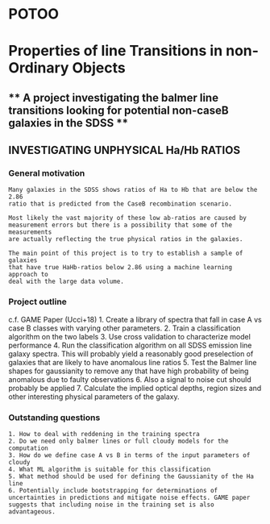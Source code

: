 # POTOO
# Properties of line Transitions in non-Ordinary Objects
** A project investigating the balmer line transitions looking for potential non-caseB galaxies in the SDSS **
---

## INVESTIGATING UNPHYSICAL Ha/Hb RATIOS

### General motivation ###
    Many galaxies in the SDSS shows ratios of Ha to Hb that are below the 2.86
    ratio that is predicted from the CaseB recombination scenario.

    Most likely the vast majority of these low ab-ratios are caused by
    measurement errors but there is a possibility that some of the measurements
    are actually reflecting the true physical ratios in the galaxies.

    The main point of this project is to try to establish a sample of galaxies
    that have true HaHb-ratios below 2.86 using a machine learning approach to
    deal with the large data volume.

### Project outline ###
c.f. GAME Paper (Ucci+18)
    1. Create a library of spectra that fall in case A vs case B classes with varying other parameters.
    2. Train a classification algorithm on the two labels
    3. Use cross validation to characterize model performance
    4. Run the classification algorithm on all SDSS emission line galaxy spectra. This will probably yield a reasonably good preselection of galaxies that are likely to have anomalous line ratios
    5. Test the Balmer line shapes for gaussianity to remove any that have high probability of being anomalous due to faulty observations
    6. Also a signal to noise cut should probably be applied
    7. Calculate the implied optical depths, region sizes and other interesting physical parameters of the galaxy.

### Outstanding questions ###
    1. How to deal with reddening in the training spectra
    2. Do we need only balmer lines or full cloudy models for the computation
    3. How do we define case A vs B in terms of the input parameters of cloudy
    4. What ML algorithm is suitable for this classification
    5. What method should be used for defining the Gaussianity of the Ha line
    6. Potentially include bootstrapping for determinations of uncertainties in predictions and mitigate noise effects. GAME paper suggests that including noise in the training set is also advantageous.
